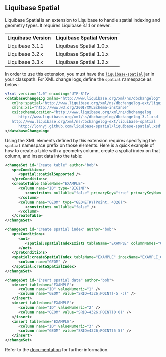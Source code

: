 Liquibase Spatial
-----------------
Liquibase Spatial is an extension to Liquibase to handle spatial indexing and geometry types.  It 
requires Liquibase 3.1.1 or newer.

<table>
   <tr>
      <th>Liquibase Version</th>
      <th>Liquibase Spatial Version</th>
   </tr>
   <tr>
      <td>Liquibase 3.1.1</td>
      <td>Liquibase Spatial 1.0.x</td>
   </tr>
   <tr>
      <td>Liquibase 3.2.x</td>
      <td>Liquibase Spatial 1.1.x</td>
   </tr>
   <tr>
      <td>Liquibase 3.3.x</td>
      <td>Liquibase Spatial 1.2.x</td>
   </tr>
</table>

In order to use this extension, you must have the [<code>liquibase-spatial</code>](http://search.maven.org/#search%7Cgav%7C1%7Cg%3A%22com.github.lonnyj%22%20AND%20a%3A%22liquibase-spatial%22)
jar in your classpath. For XML change logs, define the <code>spatial</code> namespace as below:

```XML
<?xml version="1.0" encoding="UTF-8"?>
<databaseChangeLog xmlns="http://www.liquibase.org/xml/ns/dbchangelog"
   xmlns:spatial="http://www.liquibase.org/xml/ns/dbchangelog-ext/liquibase-spatial"
   xmlns:xsi="http://www.w3.org/2001/XMLSchema-instance"
   xsi:schemaLocation="http://www.liquibase.org/xml/ns/dbchangelog
      http://www.liquibase.org/xml/ns/dbchangelog/dbchangelog-3.1.xsd 
   http://www.liquibase.org/xml/ns/dbchangelog-ext/liquibase-spatial 
      http://lonnyj.github.com/liquibase-spatial/liquibase-spatial.xsd">
</databaseChangeLog>
```

Using the XML elements defined by this extension requires specifying the <code>spatial</code>
namespace prefix on those elements.  Here is a quick example of how to create a table with a
geometry column, create a spatial index on that column, and insert data into the table:

```XML
<changeSet id="Create table" author="bob">
   <preConditions>
      <spatial:spatialSupported />
   </preConditions>
   <createTable tableName="EXAMPLE">
      <column name="ID" type="BIGINT">
         <constraints nullable="false" primaryKey="true" primaryKeyName="EXAMPLE_PK" />
      </column>
      <column name="GEOM" type="GEOMETRY(Point, 4326)">
         <constraints nullable="false" />
      </column>
   </createTable>
</changeSet>

<changeSet id="Create spatial index" author="bob">
   <preConditions>
      <not>
         <spatial:spatialIndexExists tableName="EXAMPLE" columnNames="GEOM" />
      </not>
   </preConditions>
   <spatial:createSpatialIndex tableName="EXAMPLE" indexName="EXAMPLE_GEOM_IDX" geometryType="Point" srid="4326">
      <column name="GEOM" />
   </spatial:createSpatialIndex>
</changeSet>

<changeSet id="Insert spatial data" author="bob">
   <insert tableName="EXAMPLE">
      <column name="ID" valueNumeric="1" />
      <column name="GEOM" value="SRID=4326;POINT(-5 -5)" />
   </insert>
   <insert tableName="EXAMPLE">
      <column name="ID" valueNumeric="2" />
      <column name="GEOM" value="SRID=4326;POINT(0 0)" />
   </insert>
   <insert tableName="EXAMPLE">
      <column name="ID" valueNumeric="3" />
      <column name="GEOM" value="SRID=4326;POINT(5 5)" />
   </insert>
</changeSet>
```

Refer to the [documentation](http://lonnyj.github.com/liquibase-spatial) for further information.